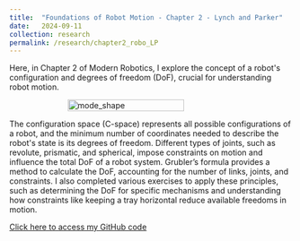 ```yaml
---
title:  "Foundations of Robot Motion - Chapter 2 - Lynch and Parker"
date:   2024-09-11
collection: research
permalink: /research/chapter2_robo_LP
---
```

Here, in Chapter 2 of Modern Robotics, I explore the concept of a robot's configuration and degrees of freedom (DoF), crucial for understanding robot motion. 
<figure style="display: flex; flex-direction: column; align-items: center;">
  <img src="{{ "/assets/img/learning/coppelia_sim.png"  | absolute_url }}" alt="mode_shape" class="post-pic" style="width: 70%;"/>
</figure>

The configuration space (C-space) represents all possible configurations of a robot, and the minimum number of coordinates needed to describe the robot's state is its degrees of freedom. Different types of joints, such as revolute, prismatic, and spherical, impose constraints on motion and influence the total DoF of a robot system. Grubler’s formula provides a method to calculate the DoF, accounting for the number of links, joints, and constraints. I also completed various exercises to apply these principles, such as determining the DoF for specific mechanisms and understanding how constraints like keeping a tray horizontal reduce available freedoms in motion.

[Click here to access my GitHub code](https://github.com/YaroKazakov/RL-phd/blob/main/robotics_book/Chapter%202%20-%20C-space%20-%20Notes%20and%20Exercises.pdf)
